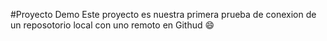#Proyecto Demo
Este proyecto es nuestra primera prueba de conexion de un reposotorio local con uno remoto en Githud :smile: